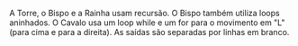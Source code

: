 A Torre, o Bispo e a Rainha usam recursão.
O Bispo também utiliza loops aninhados.
O Cavalo usa um loop while e um for para o movimento em "L" (para cima e para a direita).
As saídas são separadas por linhas em branco.
